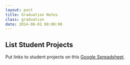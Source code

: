 ```yaml
---
layout: post
title: Graduation Notes
class: graduation
date: 2014-08-01 00:00:00
---
```


## List Student Projects

Put links to student projects on this [Google Spreadsheet][pcs-projects].

[pcs-projects]: https://docs.google.com/a/portlandcodeschool.com/spreadsheet/ccc?key=0AjPxwlxNw2IndFFuNFJTR2w5a2xEaVZUSjIyRzFaWVE&usp=drive_web#gid=0
